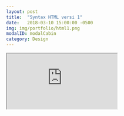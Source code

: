 ```yaml
---
layout: post
title:  "Syntax HTML versi 1"
date:   2018-03-10 15:00:00 -0500
img: img/portfolio/html1.png
modalID: modalCabin
category: Design
---
```


<iframe src="https://docs.google.com/viewerng/viewer?url=https://raw.githubusercontent.com/degoes-consulting/lambdaconf-2015/master/speakers/jdegoes/intro-purescript/presentation.pdf">
</iframe>

[flat-icons-link]: https://sellfy.com/p/8Q9P/jV3VZ/
